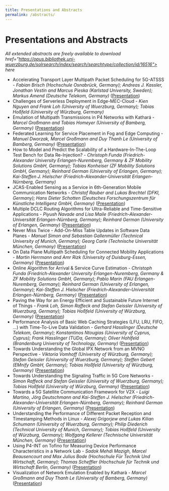 ```yaml
---
title: Presentations and Abstracts
permalink: /abstracts/
---
```


# Presentations and Abstracts 

_All extended abstracts are freely available to download href="https://opus.bibliothek.uni-wuerzburg.de/solrsearch/index/search/searchtype/collection/id/16516"> here </a>_

- Accelerating Transport Layer Multipath Packet Scheduling for 5G-ATSSS - *Fabian Brisch (Hochschule Osnabrück, Germany); Andreas J. Kassler, Jonathan Vestin and Marcus Pieska (Karlstad University, Sweden); Markus Amend (Deutsche Telekom, Germany)* (<a href="{{ '/assets/slides/fabian_brisch.pdf' | relative_url }}">Presentation</a>)
- Challenges of Serverless Deployment in Edge-MEC-Cloud - *Kien Nguyen and Frank Loh (University of Wuerzburg, Germany); Tobias Hoßfeld (University of Würzburg, Germany)* 
- Emulation of Multipath Transmissions in P4 Networks with Kathará - *Marcel Großmann and Tobias Homeyer (University of Bamberg, Germany)* (<a href="{{ '/assets/slides/tobias_homeyer.pdf' | relative_url }}">Presentation</a>)
- Federated Learning for Service Placement in Fog and Edge Computing - *Manuel Dworzak, Marcel Großmann and Duy Thanh Le (University of Bamberg, Germany)* (<a href="{{ '/assets/slides/duy_thanh_le.pdf' | relative_url }}">Presentation</a>)
- How to Model and Predict the Scalability of a Hardware-In-The-Loop Test Bench for Data Re-Injection? - *Christoph Funda (Friedrich-Alexander University Erlangen-Nuremberg, Germany & ZF Mobility Solutions GmbH, Germany); Tobias Konheiser (ZF Mobility Solutions GmbH, Germany); Reinhard German (University of Erlangen, Germany); Kai-Steffen J. Hielscher (Friedrich-Alexander-Universität Erlangen-Nürnberg, Germany)* 
- JCAS-Enabled Sensing as a Service in 6th-Generation Mobile Communication Networks - *Christof Rauber and Lukas Brechtel (DFKI, Germany); Hans Dieter Schotten (Deutsches Forschungszentrum für Künstliche Intelligenz GmbH, Germany)* (<a href="{{ '/assets/slides/christof_rauber.pdf' | relative_url }}">Presentation</a>)
- Multiple DCLC Routing Algorithms for Ultra-Reliable and Time-Sensitive Applications - *Piyush Navade and Lisa Maile (Friedrich-Alexander-Universität Erlangen-Nürnberg, Germany); Reinhard German (University of Erlangen, Germany)* (<a href="{{ '/assets/slides/piyush_navade.pdf' | relative_url }}">Presentation</a>)
- Never Miss Twice - Add-On-Miss Table Updates in Software Data Planes - *Manuel Simon and Sebastian Gallenmüller (Technical University of Munich, Germany); Georg Carle (Technische Universität München, Germany)* (<a href="{{ '/assets/slides/manuel_simon.pdf' | relative_url }}">Presentation</a>)
- On Data Plane Multipath Scheduling for Connected Mobility Applications - *Martin Herrmann and Amr Rizk (University of Duisburg-Essen, Germany)* (<a href="{{ '/assets/slides/martin_herrmann.pdf' | relative_url }}">Presentation</a>)
- Online Algorithm for Arrival & Service Curve Estimation - *Christoph Funda (Friedrich-Alexander University Erlangen-Nuremberg, Germany & ZF Mobility Solutions GmbH, Germany); Pablo Marin (FAU Erlangen-Nuremberg, Germany); Reinhard German (University of Erlangen, Germany); Kai-Steffen J. Hielscher (Friedrich-Alexander-Universität Erlangen-Nürnberg, Germany)* (<a href="{{ '/assets/slides/christoph_funda.pdf' | relative_url }}">Presentation</a>)
- Paving the Way for an Energy Efficient and Sustainable Future Internet of Things - *Frank Loh, Simon Raffeck and Stefan Geissler (University of Wuerzburg, Germany); Tobias Hoßfeld (University of Würzburg, Germany)* (<a href="{{ '/assets/slides/frank_loh.pdf' | relative_url }}">Presentation</a>)
- Performance Analysis of Basic Web Caching Strategies (LFU, LRU, FIFO, ...) with Time-To-Live Data Validation - *Gerhard Hasslinger (Deutsche Telekom, Germany); Konstantinos Ntougias (University of Cyprus, Cyprus); Frank Hasslinger (TUDa, Germany); Oliver Hohlfeld (Brandenburg University of Technology, Germany)* (<a href="{{ '/assets/slides/gerhard_hasslinger.pdf' | relative_url }}">Presentation</a>)
- Towards Understanding the Global IPX Network from an MVNO Perspective - *Viktoria Vomhoff (University of Würzburg, Germany); Stefan Geissler (University of Wuerzburg, Germany); Steffen Gebert (EMnify GmbH, Germany); Tobias Hoßfeld (University of Würzburg, Germany)* (<a href="{{ '/assets/slides/viktoria_vomhoff.pdf' | relative_url }}">Presentation</a>)
- Towards Understanding the Signaling Traffic in 5G Core Networks - *Simon Raffeck and Stefan Geissler (University of Wuerzburg, Germany); Tobias Hoßfeld (University of Würzburg, Germany)* (<a href="{{ '/assets/slides/simon_raffeck.pdf' | relative_url }}">Presentation</a>)
- Towards a 5G Satellite Communication Framework for V2X - *Luigi Martino, Jörg Deutschmann and Kai-Steffen J. Hielscher (Friedrich-Alexander-Universität Erlangen-Nürnberg, Germany); Reinhard German (University of Erlangen, Germany)* (<a href="{{ '/assets/slides/luigi_martino.pdf' | relative_url }}">Presentation</a>)
- Understanding the Performance of Different Packet Reception and Timestamping Methods in Linux - *Alexej Grigorjew and Lukas Kilian Schumann (University of Wuerzburg, Germany); Philip Diederich (Technical University of Munich, Germany); Tobias Hoßfeld (University of Würzburg, Germany); Wolfgang Kellerer (Technische Universität München, Germany)* (<a href="{{ '/assets/slides/alexej_grigorjew.pdf' | relative_url }}">Presentation</a>)
- Using P4-INT on Tofino for Measuring Device Performance Characteristics in a Network Lab - *Sadok Mehdi Mazigh, Marcel Beausencourt and Max Julius Bode (Hochschule Für Technik Und Wirtschaft, Germany); Thomas Scheffler (Hochschule für Technik und Wirtschaft Berlin, Germany)* (<a href="{{ '/assets/slides/max_julius_bode.pdf' | relative_url }}">Presentation</a>)
- Visualization of Network Emulation Enabled by Katharà - *Marcel Großmann and Duy Thanh Le (University of Bamberg, Germany)* (<a href="{{ '/assets/slides/marcel_grossmann.pdf' | relative_url }}">Presentation</a>)






